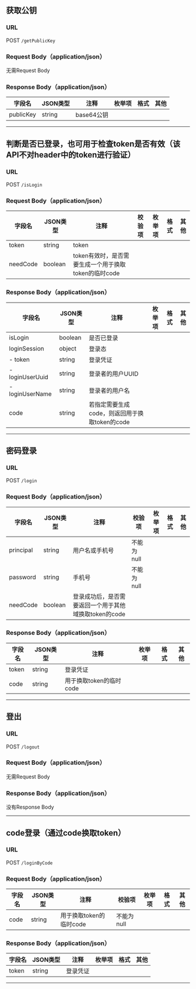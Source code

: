 ## 获取公钥
### URL
POST `/getPublicKey`
### Request Body（application/json）
无需Request Body
### Response Body（application/json）
| 字段名 | JSON类型 | 注释 | 枚举项 | 格式 | 其他 |
| --- | --- | --- | --- | --- | --- |
|publicKey|string|base64公钥||||

---
## 判断是否已登录，也可用于检查token是否有效（该API不对header中的token进行验证）
### URL
POST `/isLogin`
### Request Body（application/json）
| 字段名 | JSON类型 | 注释 | 校验项 | 枚举项 | 格式 | 其他 |
| --- | --- | --- | --- | --- | --- | --- |
|token|string|token|||||
|needCode|boolean|token有效时，是否需要生成一个用于换取token的临时code|||||
### Response Body（application/json）
| 字段名 | JSON类型 | 注释 | 枚举项 | 格式 | 其他 |
| --- | --- | --- | --- | --- | --- |
|isLogin|boolean|是否已登录||||
|loginSession|object|登录态||||
|- token|string|登录凭证||||
|- loginUserUuid|string|登录者的用户UUID||||
|- loginUserName|string|登录者的用户名||||
|code|string|若指定需要生成code，则返回用于换取token的code||||

---
## 密码登录
### URL
POST `/login`
### Request Body（application/json）
| 字段名 | JSON类型 | 注释 | 校验项 | 枚举项 | 格式 | 其他 |
| --- | --- | --- | --- | --- | --- | --- |
|principal|string|用户名或手机号|不能为null||||
|password|string|手机号|不能为null||||
|needCode|boolean|登录成功后，是否需要返回一个用于其他域换取token的code|||||
### Response Body（application/json）
| 字段名 | JSON类型 | 注释 | 枚举项 | 格式 | 其他 |
| --- | --- | --- | --- | --- | --- |
|token|string|登录凭证||||
|code|string|用于换取token的临时code||||

---
## 登出
### URL
POST `/logout`
### Request Body（application/json）
无需Request Body
### Response Body（application/json）
没有Response Body

---
## code登录（通过code换取token）
### URL
POST `/loginByCode`
### Request Body（application/json）
| 字段名 | JSON类型 | 注释 | 校验项 | 枚举项 | 格式 | 其他 |
| --- | --- | --- | --- | --- | --- | --- |
|code|string|用于换取token的临时code|不能为null||||
### Response Body（application/json）
| 字段名 | JSON类型 | 注释 | 枚举项 | 格式 | 其他 |
| --- | --- | --- | --- | --- | --- |
|token|string|登录凭证||||

---
